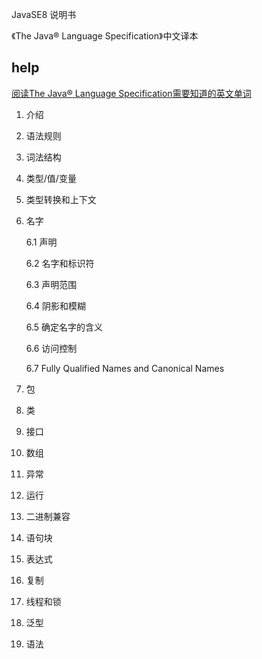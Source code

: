 JavaSE8 说明书

《The Java® Language Specification》中文译本

## help

[阅读The Java® Language Specification需要知道的英文单词](http://www.cnblogs.com/extjs4/p/6306438.html)

1. 介绍

2. 语法规则

3. 词法结构

4. 类型/值/变量

5. 类型转换和上下文

6. 名字

   6.1 声明

   6.2 名字和标识符

   6.3 声明范围

   6.4 阴影和模糊

   6.5 确定名字的含义

   6.6 访问控制

   6.7 Fully Qualified Names and Canonical Names

7. 包

8. 类

9. 接口

10. 数组

11. 异常

12. 运行

13. 二进制兼容

14. 语句块

15. 表达式

16. 复制

17. 线程和锁

18. 泛型

19. 语法